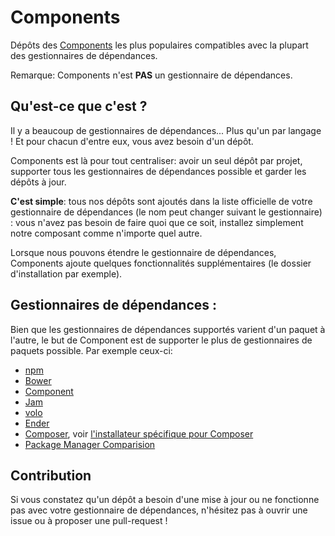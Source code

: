 Components
==========

Dépôts des [Components](http://github.com/components) les plus populaires compatibles avec la plupart des gestionnaires de dépendances.

Remarque: Components n'est **PAS** un gestionnaire de dépendances.

Qu'est-ce que c'est ?
---------------------

Il y a beaucoup de gestionnaires de dépendances... Plus qu'un par langage !
Et pour chacun d'entre eux, vous avez besoin d'un dépôt.

Components est là pour tout centraliser: avoir un seul dépôt par projet, supporter tous
les gestionnaires de dépendances possible et garder les dépôts à jour.

**C'est simple**: tous nos dépôts sont ajoutés dans la liste officielle de votre
gestionnaire de dépendances (le nom peut changer suivant le gestionnaire) :
vous n'avez pas besoin de faire quoi que ce soit, installez simplement notre
composant comme n'importe quel autre.

Lorsque nous pouvons étendre le gestionnaire de dépendances, Components ajoute
quelques fonctionnalités supplémentaires (le dossier d'installation par exemple).

Gestionnaires de dépendances :
------------------------------

Bien que les gestionnaires de dépendances supportés varient d'un paquet à l'autre,
le but de Component est de supporter le plus de gestionnaires de paquets possible.
Par exemple ceux-ci:

* [npm](http://npmjs.org)
* [Bower](http://bower.io/)
* [Component](http://github.com/component/component)
* [Jam](http://jamjs.org)
* [volo](http://volojs.org)
* [Ender](http://ender.jit.su)
* [Composer](http://getcomposer.org), voir [l'installateur spécifique pour Composer](https://github.com/RobLoach/component-installer)
* [Package Manager Comparision](https://github.com/wilmoore/frontend-packagers)


Contribution
------------

Si vous constatez qu'un dépôt a besoin d'une mise à jour ou ne fonctionne pas
avec votre gestionnaire de dépendances, n'hésitez pas à ouvrir une issue ou
à proposer une pull-request !
